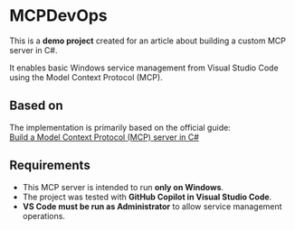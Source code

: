 # MCPDevOps

This is a **demo project** created for an article about building a custom MCP server in C#.

It enables basic Windows service management from Visual Studio Code using the Model Context Protocol (MCP).

## Based on

The implementation is primarily based on the official guide:  
[Build a Model Context Protocol (MCP) server in C#](https://devblogs.microsoft.com/dotnet/build-a-model-context-protocol-mcp-server-in-csharp/)

## Requirements

- This MCP server is intended to run **only on Windows**.
- The project was tested with **GitHub Copilot in Visual Studio Code**.
- **VS Code must be run as Administrator** to allow service management operations.